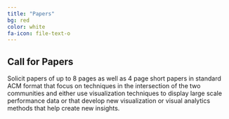```yaml
---
title: "Papers"
bg: red
color: white
fa-icon: file-text-o
---
```


## Call for Papers

Solicit papers of up to 8 pages as well as 4 page short papers in standard ACM
format that focus on techniques in the intersection of the two communities and
either use visualization techniques to display large scale performance data or
that develop new visualization or visual analytics methods that help create new
insights.

